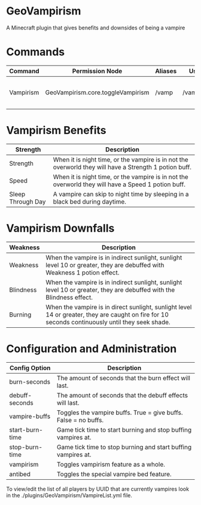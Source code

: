 # GeoVampirism
A Minecraft plugin that gives benefits and downsides of being a vampire

# Commands
| Command | Permission Node | Aliases | Usage | Description |
|----|----|----|----|----|
| Vampirism | GeoVampirism.core.toggleVampirism | /vamp | /vampirism | Toggles your state of vampirism. |

# Vampirism Benefits
| Strength | Description |
|----|----|
| Strength | When it is night time, or the vampire is in not the overworld they will have a Strength 1 potion buff. |
| Speed | When it is night time, or the vampire is in not the overworld they will have a Speed 1 potion buff. |
| Sleep Through Day | A vampire can skip to night time by sleeping in a black bed during daytime. |

# Vampirism Downfalls

| Weakness | Description |
|----|----|
| Weakness | When the vampire is in indirect sunlight, sunlight level 10 or greater, they are debuffed with Weakness 1 potion effect. |
| Blindness | When the vampire is in indirect sunlight, sunlight level 10 or greater, they are debuffed with the Blindness effect. |
| Burning | When the vampire is in direct sunlight, sunlight level 14 or greater, they are caught on fire for 10 seconds continuously until they seek shade. |

# Configuration and Administration

| Config Option | Description |
|----|----|
| burn-seconds | The amount of seconds that the burn effect will last. |
| debuff-seconds | The amount of seconds that the debuff effects will last. |
| vampire-buffs | Toggles the vampire buffs. True = give buffs. False = no buffs. |
| start-burn-time | Game tick time to start burning and stop buffing vampires at. |
| stop-burn-time | Game tick time to stop burning and start buffing vampires at. |
| vampirism | Toggles vampirism feature as a whole. |
| antibed | Toggles the special vampire bed feature. |

To view/edit the list of all players by UUID that are currently vampires look in the ./plugins/GeoVampirism/VampireList.yml file.
